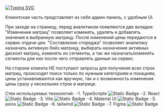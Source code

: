 [![Typing SVG](https://readme-typing-svg.demolab.com?font=Fira+Code&pause=1000&random=false&width=435&lines=%D0%94%D0%BE%D0%BA%D1%83%D0%BC%D0%B5%D0%BD%D1%82%D0%B0%D1%86%D0%B8%D1%8F+%D0%BA+%D0%BA%D0%B5%D0%B9%D1%81%D1%83+%D0%B0%D0%B2%D0%B8%D1%82%D0%BE)](https://geekbattle.online/events/it-purple-hack)

Клиентская часть представляет из себя админ панель, с удобным UI.

При заходе на страницу, перед аналитиком появляются две вкладки:
"Изменение матриц" позволяет изменять, удалять и добавлять значения в выбранную матрицу. После изменений цены передаются в сервис отдачи цен.
"Составление стореджа" позволяет аналитику назначать активную бейз матрицу, выбирать назначение активных дисконт матриц, изменять их сегменты, а так же назначать/изменять сегменты для них после чего отправлять данные на сервис.

На стороне клиента НЕ поступают запросы для получения всех строк матриц, происходит поиск только по нужным категориям и локациям, цены устанавливаются как вручную, так и с возможность изменения цены сразу у нескольких строк в матрице.

Стек используемых технологий:
⋅⋅1. TypeScripte ![Static Badge](https://img.shields.io/badge/React-20232A?style=for-the-badge&logo=react&logoColor=61DAFB)
⋅⋅2. React ![Static Badge](https://img.shields.io/badge/React-20232A?style=for-the-badge&logo=react&logoColor=61DAFB)
⋅⋅3. Vite ![Static Badge](https://img.shields.io/badge/Vite-B73BFE?style=for-the-badge&logo=vite&logoColor=FFD62E)
⋅⋅4. Material UI ![Static Badge](https://img.shields.io/badge/Material%20UI-007FFF?style=for-the-badge&logo=mui&logoColor=white)
⋅⋅5. axios ![Static Badge](https://img.shields.io/badge/axios-671ddf?&style=for-the-badge&logo=axios&logoColor=white)
⋅⋅6. tailwind ![Static Badge](https://img.shields.io/badge/Tailwind_CSS-38B2AC?style=for-the-badge&logo=tailwind-css&logoColor=white)
⋅⋅7. Figma ![Static Badge](https://img.shields.io/badge/Figma-F24E1E?style=for-the-badge&logo=figma&logoColor=white)

